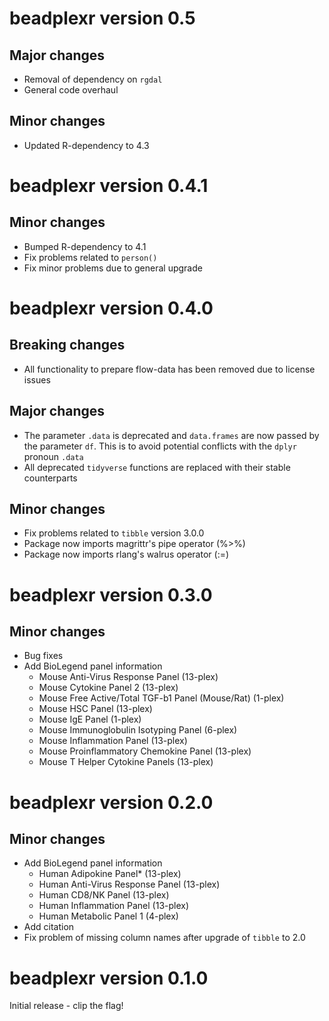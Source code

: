 # beadplexr version 0.5

## Major changes

+ Removal of dependency on `rgdal`
+ General code overhaul

## Minor changes

+ Updated R-dependency to 4.3

# beadplexr version 0.4.1

## Minor changes

+ Bumped R-dependency to 4.1
+ Fix problems related to `person()`
+ Fix minor problems due to general upgrade


# beadplexr version 0.4.0

## Breaking changes

 + All functionality to prepare flow-data has been removed due to license issues

## Major changes

 + The parameter `.data` is deprecated and `data.frames` are now passed by the parameter `df`. This is to avoid potential conflicts with the `dplyr` pronoun `.data`
 + All deprecated `tidyverse` functions are replaced with their stable counterparts

## Minor changes

+ Fix problems related to `tibble` version 3.0.0
+ Package now imports magrittr's pipe operator (%>%)
+ Package now imports rlang's walrus operator (:=)

# beadplexr version 0.3.0

## Minor changes

  + Bug fixes
  + Add BioLegend panel information
    + Mouse Anti-Virus Response Panel (13-plex)
    + Mouse Cytokine Panel 2 (13-plex)
    + Mouse Free Active/Total TGF-b1 Panel (Mouse/Rat) (1-plex)
    + Mouse HSC Panel (13-plex)
    + Mouse IgE Panel (1-plex)
    + Mouse Immunoglobulin Isotyping Panel (6-plex)
    + Mouse Inflammation Panel (13-plex)
    + Mouse Proinflammatory Chemokine Panel (13-plex)
    + Mouse T Helper Cytokine Panels (13-plex)

# beadplexr version 0.2.0

## Minor changes

  + Add BioLegend panel information
    + Human Adipokine Panel* (13-plex)
    + Human Anti-Virus Response Panel (13-plex)
    + Human CD8/NK Panel (13-plex)
    + Human Inflammation Panel (13-plex)
    + Human Metabolic Panel 1 (4-plex)
  + Add citation
  + Fix problem of missing column names after upgrade of `tibble` to 2.0

# beadplexr version 0.1.0

Initial release - clip the flag!
